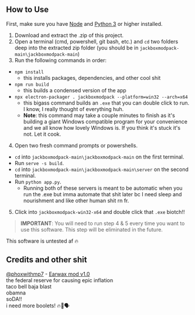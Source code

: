 ## How to Use
First, make sure you have [Node](https://nodejs.org/en/download) and [Python 3](https://www.python.org/downloads/) or higher installed.
1. Download and extract the .zip of this project.
2. Open a terminal (cmd, powershell, git bash, etc.) and `cd` two folders deep into the extracted zip folder (you should be in `jackboxmodpack-main\jackboxmodpack-main`)
3. Run the following commands in order:
- `npm install`
  - this installs packages, dependencies, and other cool shit
- `npm run build`
  - this builds a condensed version of the app
- `npx electron-packager . jackboxmodpack --platform=win32 --arch=x64`
  - this bigass command builds an `.exe` that you can double click to run. I know, I really thought of everything huh.
  - **Note**: this command may take a couple minutes to finish as it's building a giant Windows compatible program for your convenience and we all know how lovely Windows is. If you think it's stuck it's not. Let it cook.
4.  Open two fresh command prompts or powershells.
  - `cd` into `jackboxmodpack-main\jackboxmodpack-main` on the first terminal.
  - Run `serve -s build`.
  - `cd` into `jackboxmodpack-main\jackboxmodpack-main\server` on the second terminal.
  - Run `python app.py`.
    - Running both of these servers is meant to be automatic when you run the .exe but imma automate that shit later bc I need sleep and nourishment and like other human shit rn fr.
5. Click into `jackboxmodpack-win32-x64` and double click that `.exe` biotch!!
> **IMPORTANT**: You will need to run step 4 & 5 every time you want to use this software. This step will be eliminated in the future.

This software is untested af 🔥

## Credits and other shit
[@phoxwithmp7](https://github.com/phoxwithmp7) - [Earwax mod v1.0](https://github.com/PhoxWithMP7/WaxOgg)<br>
the federal reserve for causing epic inflation<br>
taco bell baja blast<br>
obamna<br>
soDA!!<br>
i need more boolets! 🔥🥶🗣<br>
